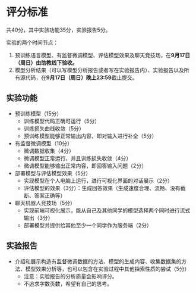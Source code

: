 # 评分标准

共40分，其中实验功能35分，实验报告5分。

实验的两个时间节点：

<!-- TODO -->
1. 预训练语言模型、有监督微调模型、评估模型效果及聊天竞技场，在**9月17日（周日）由助教线下验收。**
2. 模型分析结果（可以写模型分析报告或者写在实验报告内）、实验报告以及所有源代码，在**9月17日（周日）晚上23:59**截止提交。

## 实验功能

* 预训练模型（15分）
    * 训练模型代码正确可运行（5分）
    * 训练损失曲线收敛（5分）
    * 预训练模型能够正常输出内容，即对输入进行补全（5分）
* 有监督微调模型（10分）
    * 微调数据收集（4分）
    * 微调模型正常运行，并且训练损失收敛（4分）
    * 微调模型能够输出正常内容，即回答输入问题（2分）
* 部署模型与评估模型效果（5分）
    * 实现模型在个人电脑上运行，进行可视化界面的对话展示（2分）
    * 评估模型的效果（3分）：生成回答效果（生成速度合理、流畅、没有截断、答案正确等）
* 聊天机器人竞技场（5分）
    * 实现前端可视化展示，能从自己及其他同学的模型选择两个同时进行流式输出（3分）
    * 部署模型并提供给其他至少一个同学作为服务端（2分）

## 实验报告

* 介绍和展示构造有监督微调数据的方法、模型的生成内容、收集数据集的方法、模型效果分析等，也可以包含在实验过程中其他探索性质的尝试（5分）
    * 注意：实验报告的分析质量会影响评分。
    * 不追求字数页数，希望有自己的思考。
